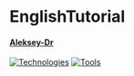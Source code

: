 # EnglishTutorial
#### [Aleksey-Dr](https://github.com/Aleksey-Dr)
[![Technologies](https://skillicons.dev/icons?i=java)](https://skillicons.dev)
[![Tools](https://skillicons.dev/icons?i=idea)](https://skillicons.dev)